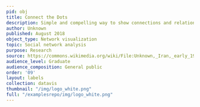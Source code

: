 ```yaml
---
pid: obj
title: Connect the Dots
description: Simple and compelling way to show connections and relationships within a community of individuals.
author: Unknown
published: August 2018
object_type: Network visualization
topic: Social network analysis
purpose: Research
source: https://commons.wikimedia.org/wiki/File:Unknown,_Iran,_early_19th_Century_-_Portrait_of_Hasan_%27Ali_Mirza_Shuja_al-Saltana_-_Google_Art_Project.jpg
audience_level: Graduate
audience_composition: General public
order: '09'
layout: labels
collection: datavis
thumbnail: "/img/logo_white.png"
full: "/examplesrepo/img/logo_white.png"
---
```

